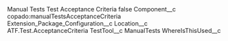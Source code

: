 <?xml version="1.0" encoding="UTF-8"?>
<CustomMetadata xmlns="http://soap.sforce.com/2006/04/metadata" xmlns:xsi="http://www.w3.org/2001/XMLSchema-instance" xmlns:xsd="http://www.w3.org/2001/XMLSchema">
    <label>Manual Tests Test Acceptance Criteria</label>
    <protected>false</protected>
    <values>
        <field>Component__c</field>
        <value xsi:type="xsd:string">copado:manualTestsAcceptanceCriteria</value>
    </values>
    <values>
        <field>Extension_Package_Configuration__c</field>
        <value xsi:nil="true"/>
    </values>
    <values>
        <field>Location__c</field>
        <value xsi:type="xsd:string">ATF.Test.AcceptanceCriteria</value>
    </values>
    <values>
        <field>TestTool__c</field>
        <value xsi:type="xsd:string">ManualTests</value>
    </values>
    <values>
        <field>WhereIsThisUsed__c</field>
        <value xsi:nil="true"/>
    </values>
</CustomMetadata>
